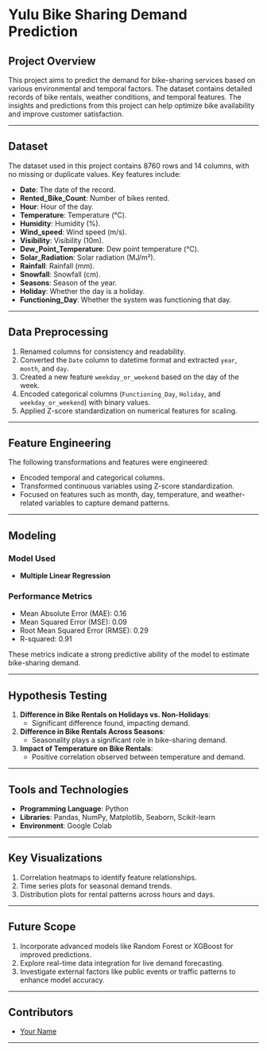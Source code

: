 # Yulu Bike Sharing Demand Prediction

## Project Overview
This project aims to predict the demand for bike-sharing services based on various environmental and temporal factors. The dataset contains detailed records of bike rentals, weather conditions, and temporal features. The insights and predictions from this project can help optimize bike availability and improve customer satisfaction.

---

## Dataset
The dataset used in this project contains 8760 rows and 14 columns, with no missing or duplicate values. Key features include:
- **Date**: The date of the record.
- **Rented_Bike_Count**: Number of bikes rented.
- **Hour**: Hour of the day.
- **Temperature**: Temperature (°C).
- **Humidity**: Humidity (%).
- **Wind_speed**: Wind speed (m/s).
- **Visibility**: Visibility (10m).
- **Dew_Point_Temperature**: Dew point temperature (°C).
- **Solar_Radiation**: Solar radiation (MJ/m²).
- **Rainfall**: Rainfall (mm).
- **Snowfall**: Snowfall (cm).
- **Seasons**: Season of the year.
- **Holiday**: Whether the day is a holiday.
- **Functioning_Day**: Whether the system was functioning that day.

---

## Data Preprocessing
1. Renamed columns for consistency and readability.
2. Converted the `Date` column to datetime format and extracted `year`, `month`, and `day`.
3. Created a new feature `weekday_or_weekend` based on the day of the week.
4. Encoded categorical columns (`Functioning_Day`, `Holiday`, and `weekday_or_weekend`) with binary values.
5. Applied Z-score standardization on numerical features for scaling.

---

## Feature Engineering
The following transformations and features were engineered:
- Encoded temporal and categorical columns.
- Transformed continuous variables using Z-score standardization.
- Focused on features such as month, day, temperature, and weather-related variables to capture demand patterns.

---

## Modeling
### Model Used
- **Multiple Linear Regression**

### Performance Metrics
- Mean Absolute Error (MAE): 0.16
- Mean Squared Error (MSE): 0.09
- Root Mean Squared Error (RMSE): 0.29
- R-squared: 0.91

These metrics indicate a strong predictive ability of the model to estimate bike-sharing demand.

---

## Hypothesis Testing
1. **Difference in Bike Rentals on Holidays vs. Non-Holidays**:
   - Significant difference found, impacting demand.
2. **Difference in Bike Rentals Across Seasons**:
   - Seasonality plays a significant role in bike-sharing demand.
3. **Impact of Temperature on Bike Rentals**:
   - Positive correlation observed between temperature and demand.

---

## Tools and Technologies
- **Programming Language**: Python
- **Libraries**: Pandas, NumPy, Matplotlib, Seaborn, Scikit-learn
- **Environment**: Google Colab

---

## Key Visualizations
1. Correlation heatmaps to identify feature relationships.
2. Time series plots for seasonal demand trends.
3. Distribution plots for rental patterns across hours and days.

---



## Future Scope
1. Incorporate advanced models like Random Forest or XGBoost for improved predictions.
2. Explore real-time data integration for live demand forecasting.
3. Investigate external factors like public events or traffic patterns to enhance model accuracy.

---

## Contributors
- [Your Name](https://github.com/rahulkumar-24)

---



